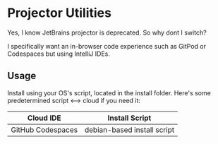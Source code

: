# Projector Utilities
Yes, I know JetBrains projector is deprecated. So why dont I switch?

I specifically want an in-browser code experience such as GitPod or Codespaces but using IntelliJ IDEs.

## Usage
Install using your OS's script, located in the install folder.
Here's some predetermined script <--> cloud if you need it:

| Cloud IDE | Install Script |
| --- | --- |
| GitHub Codespaces | debian-based install script |
